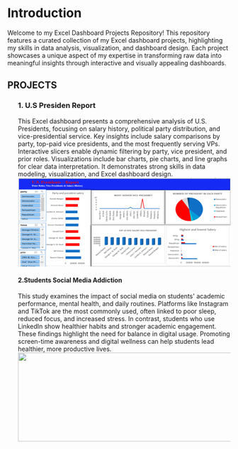 <h1>Introduction</h1>
<p1>Welcome to my Excel Dashboard Projects Repository!
This repository features a curated collection of my Excel dashboard projects, highlighting my skills in data analysis, visualization, and dashboard design. Each project showcases a unique aspect of my expertise in transforming raw data into meaningful insights through interactive and visually appealing dashboards.</p1>

<h2>PROJECTS</h2>
<div class="project">
<ol>
  
  <h3>1. U.S Presiden Report</h3>
  <p2>This Excel dashboard presents a comprehensive analysis of U.S. Presidents, focusing on salary history, political party distribution, and vice-presidential service.
Key insights include salary comparisons by party, top-paid vice presidents, and the most frequently serving VPs.
Interactive slicers enable dynamic filtering by party, vice president, and prior roles.
Visualizations include bar charts, pie charts, and line graphs for clear data interpretation.
It demonstrates strong skills in data modeling, visualization, and Excel dashboard design.</p2>
<img src="Us president report.PNG"width="500", Height="200",style="margin-top: 50px;">
 <h4>2.Students Social Media Addiction</h4>
 <p3>This study examines the impact of social media on students' academic performance, mental health, and daily routines. Platforms like Instagram and TikTok are the most commonly used, often linked to poor sleep, reduced focus, and increased stress. In contrast, students who use LinkedIn show healthier habits and stronger academic engagement. These findings highlight the need for balance in digital usage. Promoting screen-time awareness and digital wellness can help students lead healthier, more productive lives.</p3>
<img src="Students Social Media Addiction.pmg1.PNG"width="500", Height="200",style="margin-top: 50px;;">

